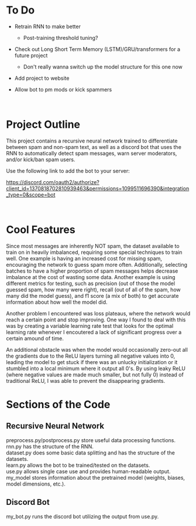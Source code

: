 # To Do
- Retrain RNN to make better
    - Post-training threshold tuning?
- Check out Long Short Term Memory (LSTM)/GRU/transformers for a future project
    - Don't really wanna switch up the model structure for this one now

- Add project to website  
- Allow bot to pm mods or kick spammers  

<br>

# Project Outline
This project contains a recursive neural network trained to differentiate between spam and non-spam text,
as well as a discord bot that uses the RNN to automatically detect spam messages, warn server moderators,
and/or kick/ban spam users.

Use the following link to add the bot to your server:

https://discord.com/oauth2/authorize?client_id=1370818702810939463&permissions=1099511696390&integration_type=0&scope=bot

<br>

# Cool Features
Since most messages are inherently NOT spam, the dataset available to train on in heavily imbalanced, requiring some 
special techniques to train well. One example is having an increased cost for missing spam, encouraging the network to guess spam more often. Additionally, selecting batches to have a higher proportion of spam messages helps decrease imbalance at the cost of wasting 
some data. Another example is using different metrics for testing, such as precision (out of those the model guessed spam, how many were right), recall (out of all of the spam, how many did the model guess), and f1 score (a mix of both) to get accurate information about how well the model did.

Another problem I encountered was loss plateaus, where the network would reach a certain point and stop improving. One way I found to 
deal with this was by creating a variable learning rate test that looks for the optimal learning rate whenever I encoutered a lack of significant progress over a certain amound of time.

An additional obstacle was when the model would occasionally zero-out all the gradients due to the ReLU layers turning all negative values into 0, leading the model to get stuck if there was an unlucky initialization or it stumbled into a local minimum where it output all 0's. By using leaky ReLU (where negative values are made much smaller, but not fully 0) instead of traditional ReLU, I was able to prevent the disappearing gradients.

# Sections of the Code
## Recursive Neural Network
preprocess.py/postprocess.py store useful data processing functions.  
rnn.py has the structure of the RNN.  
dataset.py does some basic data splitting and has the structure of the datasets.  
learn.py allows the bot to be trained/tested on the datasets.  
use.py allows single case use and provides human-readable output.  
my_model stores information about the pretrained model (weights, biases, model dimensions, etc.).  
## Discord Bot
my_bot.py runs the discord bot utilizing the output from use.py.  